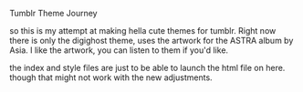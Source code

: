 Tumblr Theme Journey

so this is my attempt at making hella cute themes for tumblr. 
Right now there is only the digighost theme, uses the artwork for the ASTRA album by Asia. 
I like the artwork, you can listen to them if you'd like.

the index and style files are just to be able to launch the html file on here. 
though that might not work with the new adjustments. 
